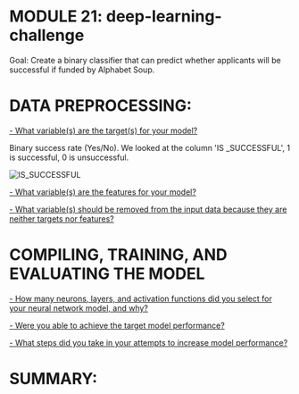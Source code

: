 # MODULE 21: deep-learning-challenge

Goal: Create a binary classifier that can predict whether applicants will be successful if funded by Alphabet Soup. 


# DATA PREPROCESSING: 

<ins>- What variable(s) are the target(s) for your model?<ins>

Binary success rate (Yes/No). We looked at the column 'IS _SUCCESSFUL', 1 is successful, 0 is unsuccessful. 

![IS_SUCCESSFUL](https://github.com/user-attachments/assets/c0046000-c12d-4196-a5c2-d244b7c98780)


<ins>- What variable(s) are the features for your model?<ins>

<ins>- What variable(s) should be removed from the input data because they are neither targets nor features?<ins>
  

# COMPILING, TRAINING, AND EVALUATING THE MODEL

<ins>- How many neurons, layers, and activation functions did you select for your neural network model, and why?<ins>

<ins>- Were you able to achieve the target model performance?<ins>

<ins>- What steps did you take in your attempts to increase model performance?<ins>


# SUMMARY:

